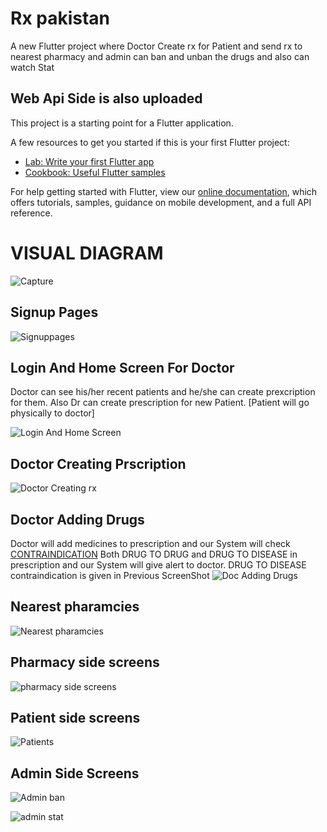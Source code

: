 # Rx pakistan 

A new Flutter project where Doctor Create rx for Patient and send rx to nearest pharmacy and admin can ban and unban the drugs and also can watch Stat

## Web Api Side is also uploaded 

This project is a starting point for a Flutter application.

A few resources to get you started if this is your first Flutter project:

- [Lab: Write your first Flutter app](https://flutter.dev/docs/get-started/codelab)
- [Cookbook: Useful Flutter samples](https://flutter.dev/docs/cookbook)

For help getting started with Flutter, view our
[online documentation](https://flutter.dev/docs), which offers tutorials,
samples, guidance on mobile development, and a full API reference.

# VISUAL DIAGRAM

![Capture](https://user-images.githubusercontent.com/81414269/197743846-165b2041-d8a5-4a2b-9c52-830b3cce1495.PNG)


## Signup Pages
![Signuppages](https://user-images.githubusercontent.com/81414269/177490927-8f77b907-960f-4fa2-9187-543b879484ee.png)

## Login And Home Screen For Doctor
Doctor can see his/her recent patients and he/she can create prexcription for them.
Also Dr can create prescription for new Patient.
[Patient will go physically to doctor]

![Login And Home Screen](https://user-images.githubusercontent.com/81414269/177491191-b9fa0d64-5f69-4804-b81d-ced5340952b7.png)

## Doctor Creating Prscription

![Doctor Creating rx](https://user-images.githubusercontent.com/81414269/177494004-c8bc60d8-0107-47f7-9ab3-f9a182e2b871.png)

## Doctor Adding Drugs
Doctor will add medicines to prescription and our System will check [CONTRAINDICATION](https://www.google.com/search?q=contraindication&oq=contraindication&aqs=chrome..69i57.14176j0j1&sourceid=chrome&ie=UTF-8#bsht=CgRmYnNtEgQIBBAA) Both DRUG TO DRUG and DRUG TO DISEASE in prescription and our System will give alert to doctor. DRUG TO DISEASE contraindication is given in Previous ScreenShot
![Doc Adding Drugs](https://user-images.githubusercontent.com/81414269/177494275-a51f87c4-60d9-4f62-a2b0-bdab54e9b02b.png)

## Nearest pharamcies
![Nearest pharamcies](https://user-images.githubusercontent.com/81414269/177495861-1085f929-ff52-49ce-aa94-26b4182154a4.png)

## Pharmacy side screens
![pharmacy side screens](https://user-images.githubusercontent.com/81414269/177497656-ca1a4d70-855c-4e52-8e55-c3e85bc1a8ee.png)

## Patient side screens
![Patients](https://user-images.githubusercontent.com/81414269/177497893-f5f78016-f276-4a40-b70f-4a40fc33a774.png)

## Admin Side Screens
![Admin ban](https://user-images.githubusercontent.com/81414269/177497982-390e024d-5e18-4556-8dab-cb7274a25da8.png)

![admin stat](https://user-images.githubusercontent.com/81414269/177498119-2c3bcfeb-e274-47c9-acb1-5e3b4192fa42.png)


